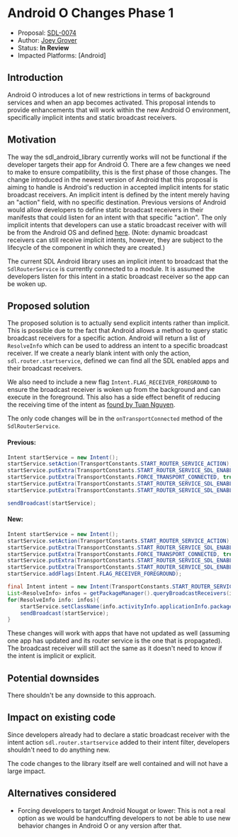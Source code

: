 # Android O Changes Phase 1

* Proposal: [SDL-0074](0074-android_o_changes_phase_1.md)
* Author: [Joey Grover](https://github.com/joeygrover)
* Status: **In Review**
* Impacted Platforms: [Android]

## Introduction

Android O introduces a lot of new restrictions in terms of background services and when an app becomes activated. This proposal intends to provide enhancements that will work within the new Android O environment, specifically implicit intents and static broadcast receivers.

## Motivation
The way the sdl_android_library currently works will not be functional if the developer targets their app for Android O. There are a few changes we need to make to ensure compatibility, this is the first phase of those changes. The change introduced in the newest version of Android that this proposal is aiming to handle is Android's reduction in accepted implicit intents for static broadcast receivers. An implicit intent is defined by the intent merely having an "action" field, with no specific destination. Previous versions of Android would allow developers to define static broadcast receivers in their manifests that could listen for an intent with that specific "action". The  only implicit intents that developers can use a static broadcast receiver with will be from the Android OS and defined [here](https://developer.android.com/preview/features/background-broadcasts.html). (Note: dynamic broadcast receivers can still receive implicit intents, however, they are subject to the lifecycle of the component in which they are created.)

The current SDL Android library uses an implicit intent to broadcast that the `SdlRouterService` is currently connected to a module. It is assumed the developers listen for this intent in a static broadcast receiver so the app can be woken up. 


## Proposed solution
The proposed solution is to actually send explicit intents rather than implicit. This is possible due to the fact that Android allows a method to query static broadcast receivers 
for a specific action. Android will return a list of `ResolveInfo` which can be used to address an intent to a specific broadcast receiver. If we create a nearly blank intent with only the action, `sdl.router.startservice`, defined we can find all the SDL enabled apps and their broadcast receivers.

We also need to include a new flag `Intent.FLAG_RECEIVER_FOREGROUND` to ensure the broadcast receiver is woken up from the background and can execute in the foreground. This also has a side effect benefit of reducing the receiving time of the intent as [found by Tuan Nguyen](https://github.com/smartdevicelink/sdl_android/issues/550).

The only code changes will be in the `onTransportConnected` method of the `SdlRouterService`.

#### Previous:

```java
Intent startService = new Intent();  
startService.setAction(TransportConstants.START_ROUTER_SERVICE_ACTION);
startService.putExtra(TransportConstants.START_ROUTER_SERVICE_SDL_ENABLED_EXTRA, true);
startService.putExtra(TransportConstants.FORCE_TRANSPORT_CONNECTED, true);
startService.putExtra(TransportConstants.START_ROUTER_SERVICE_SDL_ENABLED_APP_PACKAGE, getBaseContext().getPackageName());
startService.putExtra(TransportConstants.START_ROUTER_SERVICE_SDL_ENABLED_CMP_NAME, new ComponentName(this, this.getClass()));

sendBroadcast(startService); 
```


#### New:

```java
Intent startService = new Intent();
startService.setAction(TransportConstants.START_ROUTER_SERVICE_ACTION);
startService.putExtra(TransportConstants.START_ROUTER_SERVICE_SDL_ENABLED_EXTRA, true);
startService.putExtra(TransportConstants.FORCE_TRANSPORT_CONNECTED, true);
startService.putExtra(TransportConstants.START_ROUTER_SERVICE_SDL_ENABLED_APP_PACKAGE, getBaseContext().getPackageName());
startService.putExtra(TransportConstants.START_ROUTER_SERVICE_SDL_ENABLED_CMP_NAME, new ComponentName(this, this.getClass()));
startService.addFlags(Intent.FLAG_RECEIVER_FOREGROUND);

final Intent intent = new Intent(TransportConstants.START_ROUTER_SERVICE_ACTION);
List<ResolveInfo> infos = getPackageManager().queryBroadcastReceivers(intent, 0);
for(ResolveInfo info: infos){
	startService.setClassName(info.activityInfo.applicationInfo.packageName, info.activityInfo.name);
	sendBroadcast(startService);
}

```

These changes will work with apps that have not updated as well (assuming one app has updated and its router service is the one that is propagated). The broadcast receiver will still act the same as it doesn't need to know if the intent is implicit or explicit.

## Potential downsides

There shouldn't be any downside to this approach.

## Impact on existing code
Since developers already had to declare a static broadcast receiver with the intent action `sdl.router.startservice` added to their intent filter, developers shouldn't need to do anything new.

The code changes to the library itself are well contained and will not have a large impact. 


## Alternatives considered
- Forcing  developers to target Android Nougat or lower: This is not a real option as we would be handcuffing developers to not be able to use new behavior changes in Android O or any version after that.



